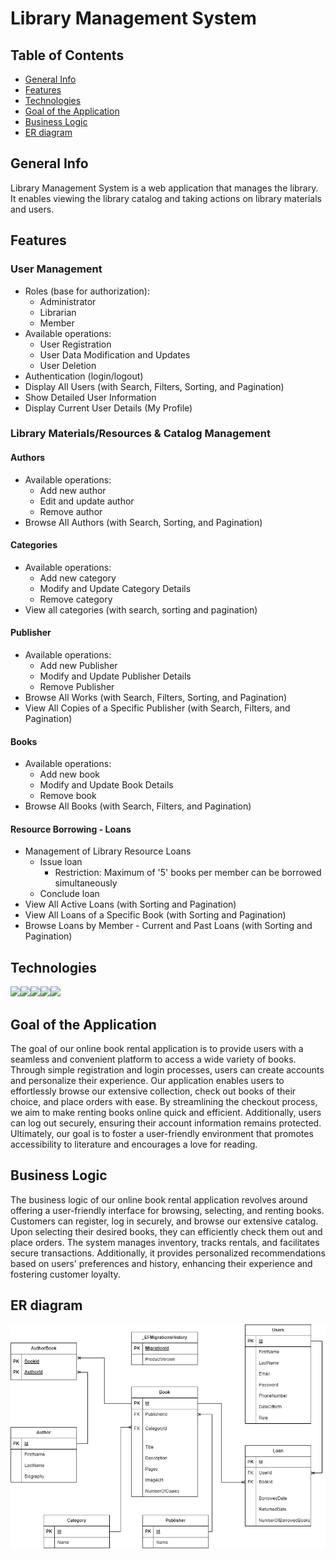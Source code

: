 # Library Management System
## Table of Contents
* [General Info](#general-info)
* [Features](#features)
* [Technologies](#technologies)
* [Goal of the Application](#goal-of-the-application)
* [Business Logic](#business-logic)
* [ER diagram](#er-diagram)

## General Info
Library Management System is a web application that manages the library. It enables viewing the library catalog and taking actions 
on library materials and users.

## Features

### User Management
- Roles (base for authorization):
    - Administrator
    - Librarian
    - Member
- Available operations:
    - User Registration
    - User Data Modification and Updates
    - User Deletion
- Authentication (login/logout)
- Display All Users (with Search, Filters, Sorting, and Pagination)
- Show Detailed User Information
- Display Current User Details (My Profile)
### Library Materials/Resources & Catalog Management

#### Authors
- Available operations:
    - Add new author
    - Edit and update author
    - Remove author
- Browse All Authors (with Search, Sorting, and Pagination)
#### Categories
- Available operations:
    - Add new category
    - Modify and Update Category Details
    - Remove category
- View all categories (with search, sorting and pagination)
#### Publisher
- Available operations:
    - Add new Publisher
    - Modify and Update Publisher Details
    - Remove Publisher
- Browse All Works (with Search, Filters, Sorting, and Pagination)
- View All Copies of a Specific Publisher (with Search, Filters, and Pagination)
#### Books
- Available operations:
    - Add new book
    - Modify and Update Book Details
    - Remove book
- Browse All Books (with Search, Filters, and Pagination)
#### Resource Borrowing - Loans
- Management of Library Resource Loans
    - Issue loan
        - Restriction: Maximum of '5' books per member can be borrowed simultaneously
    - Conclude loan
- View All Active Loans (with Sorting and Pagination)
- View All Loans of a Specific Book (with Sorting and Pagination)
- Browse Loans by Member - Current and Past Loans (with Sorting and Pagination)

## Technologies
<img src="https://cdn.jsdelivr.net/gh/devicons/devicon@latest/icons/dotnetcore/dotnetcore-original.svg"  height="70"/><img src="https://cdn.jsdelivr.net/gh/devicons/devicon@latest/icons/csharp/csharp-original.svg" height="70"/><img src="https://cdn.jsdelivr.net/gh/devicons/devicon@latest/icons/angular/angular-original.svg" height="70"/><img src="https://cdn.jsdelivr.net/gh/devicons/devicon@latest/icons/postgresql/postgresql-original-wordmark.svg" height="70"/><img src="https://cdn.jsdelivr.net/gh/devicons/devicon@latest/icons/typescript/typescript-original.svg" height="70"/>
          
## Goal of the Application
The goal of our online book rental application is to provide users with a seamless and convenient platform to access a wide variety of 
books. Through simple registration and login processes, users can create accounts and personalize their experience. Our application 
enables users to effortlessly browse our extensive collection, check out books of their choice, and place orders with ease. By streamlining
the checkout process, we aim to make renting books online quick and efficient. Additionally, users can log out securely, ensuring their 
account information remains protected. Ultimately, our goal is to foster a user-friendly environment that promotes accessibility to 
literature and encourages a love for reading.

## Business Logic

The business logic of our online book rental application revolves around offering a user-friendly interface for browsing, selecting, and
renting books. Customers can register, log in securely, and browse our extensive catalog. Upon selecting their desired books, they can 
efficiently check them out and place orders. The system manages inventory, tracks rentals, and facilitates secure transactions.
Additionally, it provides personalized recommendations based on users' preferences and history, enhancing their experience and fostering
customer loyalty.

## ER diagram

<img src="ER diagram.jpg" alt="dijagram" width="800"/>
